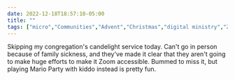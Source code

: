 ---date: 2022-12-18T18:57:10-05:00title: ""tags: ["micro","Communities","Advent","Christmas","digital ministry","Zoom","Mario Party","parenting"]---Skipping my congregation's candelight service today. Can't go in person because of family sickness, and they've made it clear that they aren't going to make huge efforts to make it Zoom accessible. Bummed to miss it, but playing Mario Party with kiddo instead is pretty fun.